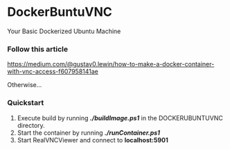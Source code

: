 # DockerBuntuVNC
 Your Basic Dockerized Ubuntu Machine

### Follow this article
https://medium.com/@gustav0.lewin/how-to-make-a-docker-container-with-vnc-access-f607958141ae

Otherwise...

### Quickstart
1. Execute build by running ***./buildImage.ps1*** in the DOCKERUBUNTUVNC directory.
2. Start the container by running ***./runContainer.ps1***
3. Start RealVNCViewer and connect to **localhost:5901**
